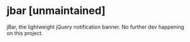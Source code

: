 jbar [unmaintained]
====

jBar, the lightweight jQuery notification banner. No further dev happening on this project.
